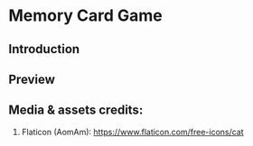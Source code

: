 # Memory Card Game
## Introduction 

## Preview

<!-- [![Memory Card Game](./src/assets/demo1.png)](https://memory-card-game-yuliana-r.netlify.app/) -->

## Media & assets credits:

1. Flaticon (AomAm): https://www.flaticon.com/free-icons/cat